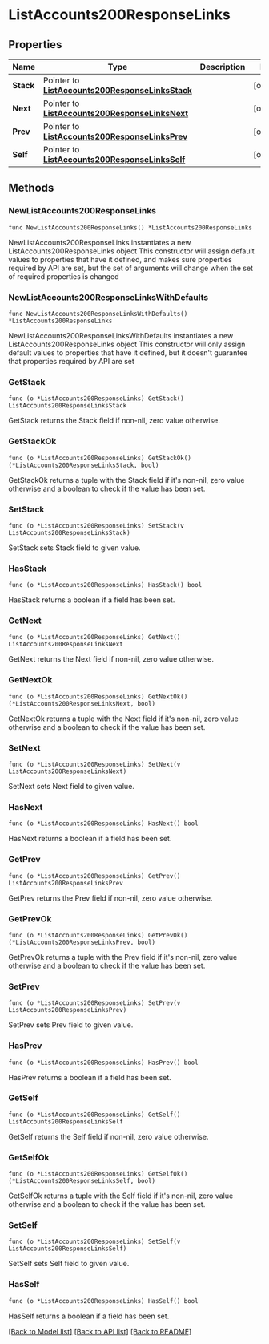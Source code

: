 # ListAccounts200ResponseLinks

## Properties

Name | Type | Description | Notes
------------ | ------------- | ------------- | -------------
**Stack** | Pointer to [**ListAccounts200ResponseLinksStack**](ListAccounts200ResponseLinksStack.md) |  | [optional] 
**Next** | Pointer to [**ListAccounts200ResponseLinksNext**](ListAccounts200ResponseLinksNext.md) |  | [optional] 
**Prev** | Pointer to [**ListAccounts200ResponseLinksPrev**](ListAccounts200ResponseLinksPrev.md) |  | [optional] 
**Self** | Pointer to [**ListAccounts200ResponseLinksSelf**](ListAccounts200ResponseLinksSelf.md) |  | [optional] 

## Methods

### NewListAccounts200ResponseLinks

`func NewListAccounts200ResponseLinks() *ListAccounts200ResponseLinks`

NewListAccounts200ResponseLinks instantiates a new ListAccounts200ResponseLinks object
This constructor will assign default values to properties that have it defined,
and makes sure properties required by API are set, but the set of arguments
will change when the set of required properties is changed

### NewListAccounts200ResponseLinksWithDefaults

`func NewListAccounts200ResponseLinksWithDefaults() *ListAccounts200ResponseLinks`

NewListAccounts200ResponseLinksWithDefaults instantiates a new ListAccounts200ResponseLinks object
This constructor will only assign default values to properties that have it defined,
but it doesn't guarantee that properties required by API are set

### GetStack

`func (o *ListAccounts200ResponseLinks) GetStack() ListAccounts200ResponseLinksStack`

GetStack returns the Stack field if non-nil, zero value otherwise.

### GetStackOk

`func (o *ListAccounts200ResponseLinks) GetStackOk() (*ListAccounts200ResponseLinksStack, bool)`

GetStackOk returns a tuple with the Stack field if it's non-nil, zero value otherwise
and a boolean to check if the value has been set.

### SetStack

`func (o *ListAccounts200ResponseLinks) SetStack(v ListAccounts200ResponseLinksStack)`

SetStack sets Stack field to given value.

### HasStack

`func (o *ListAccounts200ResponseLinks) HasStack() bool`

HasStack returns a boolean if a field has been set.

### GetNext

`func (o *ListAccounts200ResponseLinks) GetNext() ListAccounts200ResponseLinksNext`

GetNext returns the Next field if non-nil, zero value otherwise.

### GetNextOk

`func (o *ListAccounts200ResponseLinks) GetNextOk() (*ListAccounts200ResponseLinksNext, bool)`

GetNextOk returns a tuple with the Next field if it's non-nil, zero value otherwise
and a boolean to check if the value has been set.

### SetNext

`func (o *ListAccounts200ResponseLinks) SetNext(v ListAccounts200ResponseLinksNext)`

SetNext sets Next field to given value.

### HasNext

`func (o *ListAccounts200ResponseLinks) HasNext() bool`

HasNext returns a boolean if a field has been set.

### GetPrev

`func (o *ListAccounts200ResponseLinks) GetPrev() ListAccounts200ResponseLinksPrev`

GetPrev returns the Prev field if non-nil, zero value otherwise.

### GetPrevOk

`func (o *ListAccounts200ResponseLinks) GetPrevOk() (*ListAccounts200ResponseLinksPrev, bool)`

GetPrevOk returns a tuple with the Prev field if it's non-nil, zero value otherwise
and a boolean to check if the value has been set.

### SetPrev

`func (o *ListAccounts200ResponseLinks) SetPrev(v ListAccounts200ResponseLinksPrev)`

SetPrev sets Prev field to given value.

### HasPrev

`func (o *ListAccounts200ResponseLinks) HasPrev() bool`

HasPrev returns a boolean if a field has been set.

### GetSelf

`func (o *ListAccounts200ResponseLinks) GetSelf() ListAccounts200ResponseLinksSelf`

GetSelf returns the Self field if non-nil, zero value otherwise.

### GetSelfOk

`func (o *ListAccounts200ResponseLinks) GetSelfOk() (*ListAccounts200ResponseLinksSelf, bool)`

GetSelfOk returns a tuple with the Self field if it's non-nil, zero value otherwise
and a boolean to check if the value has been set.

### SetSelf

`func (o *ListAccounts200ResponseLinks) SetSelf(v ListAccounts200ResponseLinksSelf)`

SetSelf sets Self field to given value.

### HasSelf

`func (o *ListAccounts200ResponseLinks) HasSelf() bool`

HasSelf returns a boolean if a field has been set.


[[Back to Model list]](../README.md#documentation-for-models) [[Back to API list]](../README.md#documentation-for-api-endpoints) [[Back to README]](../README.md)


